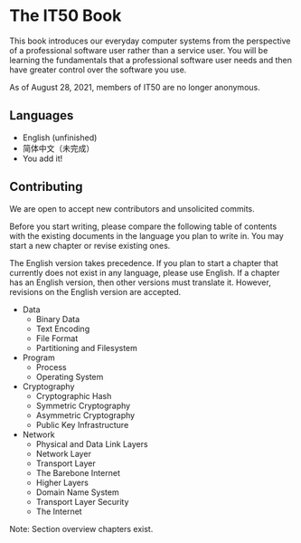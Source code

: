 # The IT50 Book
This book introduces our everyday computer systems from the perspective of a professional software user rather than a service user. You will be learning the fundamentals that a professional software user needs and then have greater control over the software you use.

As of August 28, 2021, members of IT50 are no longer anonymous.

## Languages

- English (unfinished)
- 简体中文（未完成）
- You add it!

## Contributing

We are open to accept new contributors and unsolicited commits.

Before you start writing, please compare the following table of contents with the existing documents in the language you plan to write in. You may start a new chapter or revise existing ones.

The English version takes precedence. If you plan to start a chapter that currently does not exist in any language, please use English. If a chapter has an English version, then other versions must translate it. However, revisions on the English version are accepted.

- Data
  - Binary Data
  - Text Encoding
  - File Format
  - Partitioning and Filesystem
- Program
  - Process
  - Operating System
- Cryptography
  - Cryptographic Hash
  - Symmetric Cryptography
  - Asymmetric Cryptography
  - Public Key Infrastructure
- Network
  - Physical and Data Link Layers
  - Network Layer
  - Transport Layer
  - The Barebone Internet
  - Higher Layers
  - Domain Name System
  - Transport Layer Security
  - The Internet

Note: Section overview chapters exist.
